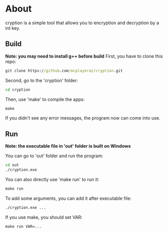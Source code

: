 # About

cryption is a simple tool that allows you to encryption and decryption by a int key. 

## Build

**Note: you may need to install g++ before build**
First, you have to clone this repo: 

```cmd
git clone https://github.com/mcplayeraz/cryption.git
```

Second, go to the 'cryption' folder:
```cmd
cd cryption
```

Then, use 'make' to compile the apps: 
```cmd
make
```

If you didn't see any error messages, the program now can come into use. 

## Run

**Note: the executable file in 'out' folder is built on Windows**

You can go to 'out' folder and run the program:
```cmd
cd out
./cryption.exe
```

You can also directly use 'make run' to run it:
```cmd
make run
```

To add some arguments, you can add it after executable file:
```cmd
./cryption.exe ...
```

If you use make, you should set VAR:
```cmd
make run VAR=...
```
